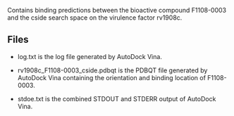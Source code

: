 Contains binding predictions between the bioactive compound F1108-0003 and the cside search space on the virulence factor rv1908c.

## Files

- log.txt is the log file generated by AutoDock Vina.

- rv1908c_F1108-0003_cside.pdbqt is the PDBQT file generated by AutoDock Vina containing the orientation and binding location of F1108-0003.

- stdoe.txt is the combined STDOUT and STDERR output of AutoDock Vina.


